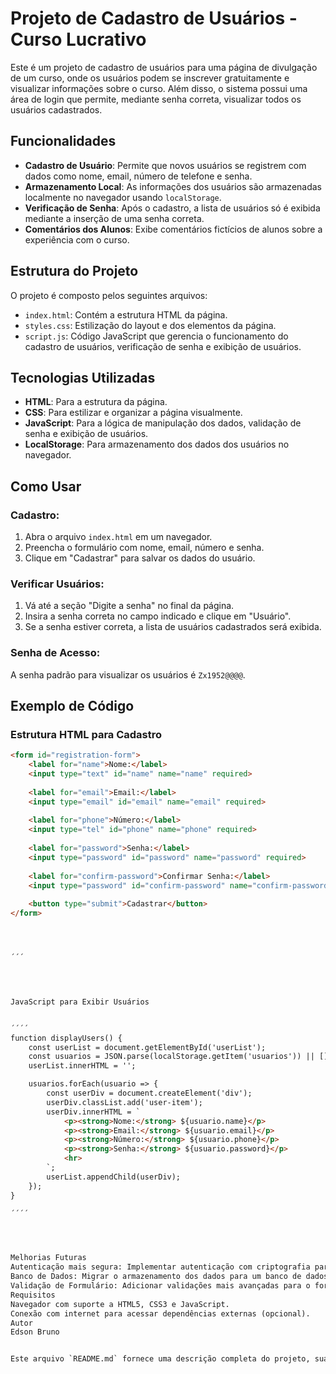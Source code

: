 # Projeto de Cadastro de Usuários - Curso Lucrativo

Este é um projeto de cadastro de usuários para uma página de divulgação de um curso, onde os usuários podem se inscrever gratuitamente e visualizar informações sobre o curso. Além disso, o sistema possui uma área de login que permite, mediante senha correta, visualizar todos os usuários cadastrados.

## Funcionalidades

- **Cadastro de Usuário**: Permite que novos usuários se registrem com dados como nome, email, número de telefone e senha.
- **Armazenamento Local**: As informações dos usuários são armazenadas localmente no navegador usando `localStorage`.
- **Verificação de Senha**: Após o cadastro, a lista de usuários só é exibida mediante a inserção de uma senha correta.
- **Comentários dos Alunos**: Exibe comentários fictícios de alunos sobre a experiência com o curso.

## Estrutura do Projeto

O projeto é composto pelos seguintes arquivos:

- `index.html`: Contém a estrutura HTML da página.
- `styles.css`: Estilização do layout e dos elementos da página.
- `script.js`: Código JavaScript que gerencia o funcionamento do cadastro de usuários, verificação de senha e exibição de usuários.

## Tecnologias Utilizadas

- **HTML**: Para a estrutura da página.
- **CSS**: Para estilizar e organizar a página visualmente.
- **JavaScript**: Para a lógica de manipulação dos dados, validação de senha e exibição de usuários.
- **LocalStorage**: Para armazenamento dos dados dos usuários no navegador.

## Como Usar

### Cadastro:

1. Abra o arquivo `index.html` em um navegador.
2. Preencha o formulário com nome, email, número e senha.
3. Clique em "Cadastrar" para salvar os dados do usuário.

### Verificar Usuários:

1. Vá até a seção "Digite a senha" no final da página.
2. Insira a senha correta no campo indicado e clique em "Usuário".
3. Se a senha estiver correta, a lista de usuários cadastrados será exibida.

### Senha de Acesso:

A senha padrão para visualizar os usuários é `Zx1952@@@@`.

## Exemplo de Código

### Estrutura HTML para Cadastro

```html
<form id="registration-form">
    <label for="name">Nome:</label>
    <input type="text" id="name" name="name" required>
    
    <label for="email">Email:</label>
    <input type="email" id="email" name="email" required>
    
    <label for="phone">Número:</label>
    <input type="tel" id="phone" name="phone" required>
    
    <label for="password">Senha:</label>
    <input type="password" id="password" name="password" required>
    
    <label for="confirm-password">Confirmar Senha:</label>
    <input type="password" id="confirm-password" name="confirm-password" required>
    
    <button type="submit">Cadastrar</button>
</form>




´´´




JavaScript para Exibir Usuários


´´´´
function displayUsers() {
    const userList = document.getElementById('userList');
    const usuarios = JSON.parse(localStorage.getItem('usuarios')) || [];
    userList.innerHTML = ''; 

    usuarios.forEach(usuario => {
        const userDiv = document.createElement('div');
        userDiv.classList.add('user-item');
        userDiv.innerHTML = `
            <p><strong>Nome:</strong> ${usuario.name}</p>
            <p><strong>Email:</strong> ${usuario.email}</p>
            <p><strong>Número:</strong> ${usuario.phone}</p>
            <p><strong>Senha:</strong> ${usuario.password}</p>
            <hr>
        `;
        userList.appendChild(userDiv);
    });
}

´´´´




Melhorias Futuras
Autenticação mais segura: Implementar autenticação com criptografia para as senhas dos usuários.
Banco de Dados: Migrar o armazenamento dos dados para um banco de dados para maior segurança e escalabilidade.
Validação de Formulário: Adicionar validações mais avançadas para o formulário de cadastro.
Requisitos
Navegador com suporte a HTML5, CSS3 e JavaScript.
Conexão com internet para acessar dependências externas (opcional).
Autor
Edson Bruno


Este arquivo `README.md` fornece uma descrição completa do projeto, suas funcionalidades, estrutura e instruções de uso.
